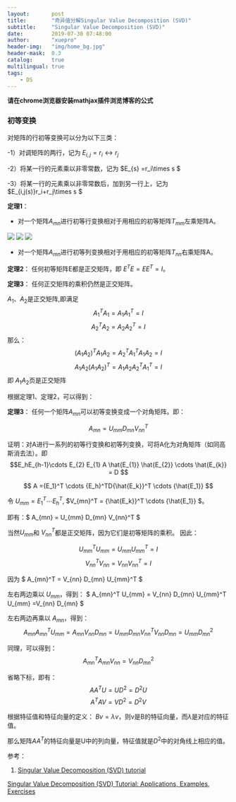 ```yaml
---
layout:       post
title:        "奇异值分解Singular Value Decomposition (SVD)"
subtitle:     "Singular Value Decomposition (SVD)"
date:         2019-07-30 07:48:00
author:       "xuepro"
header-img:   "img/home_bg.jpg"
header-mask:  0.3
catalog:      true
multilingual: true
tags:
    - DS
---
```


**请在chrome浏览器安装mathjax插件浏览博客的公式**

### 初等变换

对矩阵的行初等变换可以分为以下三类：

-1）对调矩阵的两行，记为 $E_{i,j} = r_i \leftrightarrow r_j$

-2）将某一行的元素乘以非零常数，记为 $E_{s} =r_i\times s $

-3）将某一行的元素乘以非零常数后，加到另一行上，记为$E_{i,j(s)}r_i+r_j\times s $


**定理1**： 
 - 对一个矩阵$A_{mn}$进行初等行变换相对于用相应的初等矩阵$T_{mm}$左乘矩阵A。
 
 ![](https://wikimedia.org/api/rest_v1/media/math/render/svg/3b151927c99a2a93d0357d22dce8ba67c88bb14b)
 ![](https://wikimedia.org/api/rest_v1/media/math/render/svg/c8f916ca60d21f8aca2150614e01cde5d7ae72de)
 ![](https://wikimedia.org/api/rest_v1/media/math/render/svg/faedc76d62657278fc36551465bf189d4fb5da8a)
 
 - 对一个矩阵$A_{mn}$进行初等列变换相对于用相应的初等矩阵$T_{nn}$右乘矩阵A。

**定理2**： 任何初等矩阵E都是正交矩阵，即 $E^TE = EE^T = I$。

**定理3**： 任何正交矩阵的乘积仍然是正交矩阵。

$A_1、A_2$是正交矩阵,即满足
$$ A_1^TA_1 = A_1A_1^T = I$$
$$ A_2^TA_2 = A_2A_2^T = I$$
那么：
$$ (A_1A_2)^TA_1A_2 = A_2^TA_1^T A_1A_2 = I$$
   $$ A_1A_2(A_1A_2)^T = A_1A_2A_2^TA_1^T  = I$$
  即 $A_1A_2$页是正交矩阵  

根据定理1、定理2，可以得到：

**定理3**：
任何一个矩阵$A_{mn}$可以初等变换变成一个对角矩阵。即：

$$ A_{mn} = U_{mm} D_{mn} V_{nn}^T $$

证明：对A进行一系列的初等行变换和初等列变换，可将A化为对角矩阵（如同高斯消去法）。即
 $$E_hE_{h-1}\cdots E_{2} E_{1} A \hat{E_{1}} \hat{E_{2}} \cdots \hat{E_{k}} = D $$
 
  $$ A  ={E_1}^T \cdots  {E_h}^TD{\hat{E_k}}^T \cdots {\hat{E_1}} $$
  
 令 $U_{mm}  = {E_1}^T \cdots  {E_h}^T$, $V_{mn}^T = {\hat{E_k}}^T \cdots {\hat{E_1}} $。
 
  即有：$ A_{mn} = U_{mm} D_{mn} V_{nn}^T $
  
  当然$U_{mm}$和 $V_{nn}^T$都是正交矩阵，因为它们是初等矩阵的乘积。 因此：
  
  $$ U_{mm}^TU_{mm} = U_{mm}U_{mm}^T = I$$
  $$V_{nn}^TV_{nn} = V_{nn}V_{nn}^T = I$$

因为 $ A_{mn}^T = V_{nn} D_{mn} U_{mm}^T $

左右两边乘以 $U_{mm}$，得到：
 $ A_{mn}^T  U_{mm}  = V_{nn} D_{mn} U_{mm}^T  U_{mm} =V_{nn} D_{mn} $
 
 左右两边再乘以 $A_{mn}$，得到：
 $$ A_{mn}A_{mn}^T  U_{mm}  = A_{mn}V_{nn} D_{mn} = U_{mm} D_{mn} V_{nn}^TV_{nn} D_{mn} =  U_{mm} D_{mn}^2$$
 
 同理，可以得到：
 $$A_{mn}^T  A_{mn} V_{nn} = V_{nn} D_{mn}^2$$
 
 省略下标，即有：
  $$ AA^TU = UD^2  = D^2U$$
  $$ A^TAV = VD^2 = D^2V$$
  
  根据特征值和特征向量的定义：   $Bv= \lambda v$，则v是B的特征向量，而$\lambda$是对应的特征值。
  
  那么矩阵$AA^T$的特征向量是U中的列向量，特征值就是$D^2$中的对角线上相应的值。

参考：


1. [Singular Value Decomposition (SVD) tutorial](http://web.mit.edu/be.400/www/SVD/Singular_Value_Decomposition.htm)

[Singular Value Decomposition (SVD) Tutorial: Applications, Examples, Exercises](https://blog.statsbot.co/singular-value-decomposition-tutorial-52c695315254)
